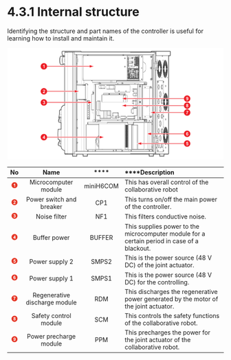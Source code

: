 # 4.3.1 Internal structure

Identifying the structure and part names of the controller is useful for learning how to install and maintain it.

![Figure 26 Internal structure of the controller](../../.gitbook/assets/image107.png)

| **No** | **Name** | \*\*\*\* |                                        ****Description |
| :---: | :---: | :---: | :--- |
| ![Adobe Systems](../../.gitbook/assets/1.png)  | Microcomputer module | miniH6COM | This has overall control of the collaborative robot |
| ![Adobe Systems](../../.gitbook/assets/2.png)  | Power switch and breaker | CP1 | This turns on/off the main power of the controller. |
| ![Adobe Systems](../../.gitbook/assets/3.png)  | Noise filter | NF1 | This filters conductive noise. |
| ![Adobe Systems](../../.gitbook/assets/4.png)  | Buffer power | BUFFER | This supplies power to the microcomputer module for a certain period in case of a blackout. |
| ![Adobe Systems](../../.gitbook/assets/5.png)  | Power supply 2 | SMPS2 | This is the power source \(48 V DC\) of the joint actuator. |
| ![Adobe Systems](../../.gitbook/assets/6.png) | Power supply 1 | SMPS1 | This is the power source \(48 V DC\) for the controlling. |
| ![Adobe Systems](../../.gitbook/assets/7.png) | Regenerative discharge module | RDM | This discharges the regenerative power generated by the motor of the joint actuator. |
| ![Adobe Systems](../../.gitbook/assets/8.png) | Safety control module | SCM | This controls the safety functions of the collaborative robot. |
| ![Adobe Systems](../../.gitbook/assets/9.png) | Power precharge module | PPM | This precharges the power for the joint actuator of the collaborative robot. |

